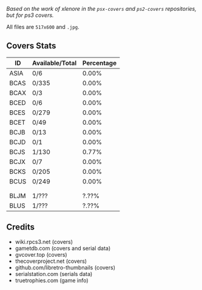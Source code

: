 *Based on the work of xlenore in the `psx-covers` and `ps2-covers` repositories, but for ps3 covers.*

All files are `517x600` and `.jpg`.

## Covers Stats

| ID | Available/Total | Percentage |
| ------ | --------------- | ---------- |
| ASIA | 0/6 | 0.00% |
| BCAS | 0/335 | 0.00% |
| BCAX | 0/3 | 0.00% |
| BCED | 0/6 | 0.00% |
| BCES | 0/279 | 0.00% |
| BCET | 0/49 | 0.00% |
| BCJB | 0/13 | 0.00%|
| BCJD | 0/1 | 0.00%|
| BCJS | 1/130 | 0.77% |
| BCJX | 0/7 | 0.00% |
| BCKS | 0/205 | 0.00% |
| BCUS | 0/249 | 0.00% |
||||
||||
| BLJM | 1/??? | ?.??% |
| BLUS | 1/??? | ?.??% |


## Credits
- wiki.rpcs3.net (covers)
- gametdb.com (covers and serial data)
- gvcover.top (covers)
- thecoverproject.net (covers)
- github.com/libretro-thumbnails (covers)
- serialstation.com (serials data)
- truetrophies.com (game info)


<!-- pcsx2.net
psxdatacenter.com
imkira3
waifu2x 
https://en.wikipedia.org/wiki/List_of_PlayStation_3_games_(A%E2%80%93C)
-->
